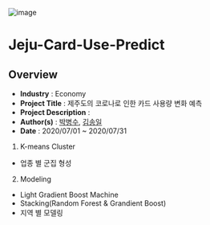 ![image](https://user-images.githubusercontent.com/32046460/89193594-2dbde900-d5e1-11ea-814f-ce55ad7f62a6.png)

# Jeju-Card-Use-Predict


## Overview

* **Industry** : Economy
* **Project Title** : 제주도의 코로나로 인한 카드 사용량 변화 예측
* **Project Description** : 
* **Author(s)** : [박병수](https://github.com/Hinterhalter), [김송일](https://github.com/camelia13)
* **Date** : 2020/07/01 ~ 2020/07/31  

1. K-means Cluster
  - 업종 별 군집 형성
  
2. Modeling
  - Light Gradient Boost Machine
  - Stacking(Random Forest & Grandient Boost)
  - 지역 별 모델링


